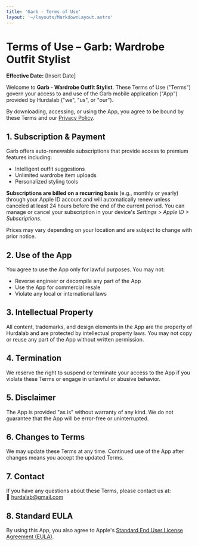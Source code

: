 ```yaml
---
title: 'Garb - Terms of Use'
layout: '~/layouts/MarkdownLayout.astro'
---
```


# Terms of Use – Garb: Wardrobe Outfit Stylist

**Effective Date:** [Insert Date]

Welcome to **Garb - Wardrobe Outfit Stylist**. These Terms of Use ("Terms") govern your access to and use of the Garb mobile application ("App") provided by Hurdalab ("we", "us", or "our").

By downloading, accessing, or using the App, you agree to be bound by these Terms and our [Privacy Policy](https://hurdalab.com/privacy-policy).

## 1. Subscription & Payment

Garb offers auto-renewable subscriptions that provide access to premium features including:

- Intelligent outfit suggestions
- Unlimited wardrobe item uploads
- Personalized styling tools

**Subscriptions are billed on a recurring basis** (e.g., monthly or yearly) through your Apple ID account and will automatically renew unless canceled at least 24 hours before the end of the current period. You can manage or cancel your subscription in your device's _Settings > Apple ID > Subscriptions_.

Prices may vary depending on your location and are subject to change with prior notice.

## 2. Use of the App

You agree to use the App only for lawful purposes. You may not:

- Reverse engineer or decompile any part of the App
- Use the App for commercial resale
- Violate any local or international laws

## 3. Intellectual Property

All content, trademarks, and design elements in the App are the property of Hurdalab and are protected by intellectual property laws. You may not copy or reuse any part of the App without written permission.

## 4. Termination

We reserve the right to suspend or terminate your access to the App if you violate these Terms or engage in unlawful or abusive behavior.

## 5. Disclaimer

The App is provided "as is" without warranty of any kind. We do not guarantee that the App will be error-free or uninterrupted.

## 6. Changes to Terms

We may update these Terms at any time. Continued use of the App after changes means you accept the updated Terms.

## 7. Contact

If you have any questions about these Terms, please contact us at:  
📧 [hurdalab@gmail.com](mailto:hurdalab@gmail.com)

## 8. Standard EULA

By using this App, you also agree to Apple's [Standard End User License Agreement (EULA)](https://www.apple.com/legal/internet-services/itunes/dev/stdeula/).
